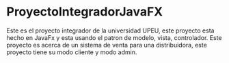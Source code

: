 # ProyectoIntegradorJavaFX
Este es el proyecto integrador de la universidad UPEU, este proyecto esta hecho en JavaFx y esta usando el patron de modelo, vista, controlador. Este proyecto es acerca de un sistema de venta para una distribuidora, este proyecto tiene su modo cliente y modo admin.
